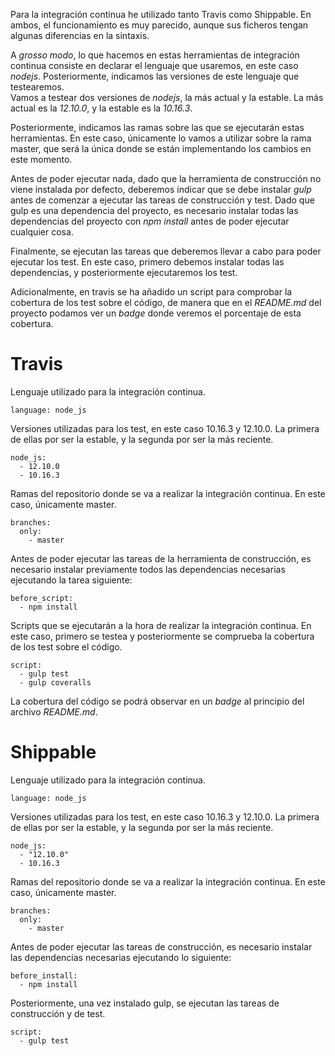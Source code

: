 Para la integración continua he utilizado tanto Travis como Shippable. En ambos, el funcionamiento es muy parecido, aunque sus ficheros tengan algunas diferencias en la sintaxis.

A *grosso modo*, lo que hacemos en estas herramientas de integración continua consiste en declarar el lenguaje que usaremos, en este caso *nodejs*. Posteriormente, indicamos las versiones de este lenguaje que testearemos.  
Vamos a testear dos versiones de *nodejs*, la más actual y la estable. La más actual es la *12.10.0*, y la estable es la *10.16.3*.

Posteriormente, indicamos las ramas sobre las que se ejecutarán estas herramientas. En este caso, únicamente lo vamos a utilizar sobre la rama master, que será la única donde se están implementando los cambios en este momento.

Antes de poder ejecutar nada, dado que la herramienta de construcción no viene instalada por defecto, deberemos indicar que se debe instalar *gulp* antes de comenzar a ejecutar las tareas de construcción y test. Dado que gulp es una dependencia del proyecto, es necesario instalar todas las dependencias del proyecto con *npm install* antes de poder ejecutar cualquier cosa.

Finalmente, se ejecutan las tareas que deberemos llevar a cabo para poder ejecutar los test. En este caso, primero debemos instalar todas las dependencias, y posteriormente ejecutaremos los test.

Adicionalmente, en travis se ha añadido un script para comprobar la cobertura de los test sobre el código, de manera que en el *README.md* del proyecto podamos ver un *badge* donde veremos el porcentaje de esta cobertura.

# Travis

Lenguaje utilizado para la integración continua.
~~~
language: node_js
~~~

Versiones utilizadas para los test, en este caso 10.16.3 y 12.10.0. La primera de ellas por ser la estable, y la segunda por ser la más reciente.
~~~
node_js:
  - 12.10.0
  - 10.16.3
~~~

Ramas del repositorio donde se va a realizar la integración continua. En este caso, únicamente master.
~~~
branches:
  only:
    - master
~~~

Antes de poder ejecutar las tareas de la herramienta de construcción, es necesario instalar previamente todos las dependencias necesarias ejecutando la tarea siguiente:
~~~
before_script:
  - npm install
~~~

Scripts que se ejecutarán a la hora de realizar la integración continua. En este caso, primero se testea y posteriormente se comprueba la cobertura de los test sobre el código.
~~~
script:
  - gulp test
  - gulp coveralls
~~~

La cobertura del código se podrá observar en un *badge* al principio del archivo *README.md*.

# Shippable

Lenguaje utilizado para  la integración continua.
~~~
language: node_js
~~~

Versiones utilizadas para los test, en este caso 10.16.3 y 12.10.0. La primera de ellas por ser la estable, y la segunda por ser la más reciente.
~~~
node_js:
  - "12.10.0"
  - 10.16.3
~~~

Ramas del repositorio donde se va a realizar la integración continua. En este caso, únicamente master.
~~~
branches:
  only:
    - master
~~~

Antes de poder ejecutar las tareas de construcción, es necesario instalar las dependencias necesarias ejecutando lo siguiente:
~~~
before_install:
  - npm install
~~~

Posteriormente, una vez instalado gulp, se ejecutan las tareas de construcción y de test.
~~~
script:
  - gulp test
~~~

